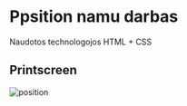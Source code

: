 # Ppsition namu darbas

Naudotos technologojos HTML + CSS

## Printscreen
![position](https://user-images.githubusercontent.com/117721797/214621441-c8abf183-299d-47c0-b1b2-99f7e115d6dc.jpg)
